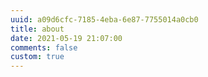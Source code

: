 ```yaml
---
uuid: a09d6cfc-7185-4eba-6e87-7755014a0cb0
title: about
date: 2021-05-19 21:07:00
comments: false
custom: true
---
```

